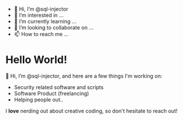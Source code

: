 - 👋 Hi, I’m @sql-injector
- 👀 I’m interested in ...
- 🌱 I’m currently learning ...
- 💞️ I’m looking to collaborate on ...
- 📫 How to reach me ...

# Hello World!

👋 Hi, I’m @sql-injector, and here are a few things I'm working on:

- Security related software and scripts
- Software Product (freelancing) 
- Helping people out..

I **love** nerding out about creative coding, so don't hesitate to reach out!
